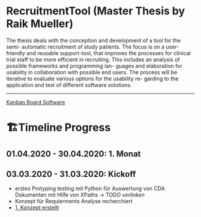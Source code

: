 # RecruitmentTool (Master Thesis by Raik Mueller) 

The thesis deals with the conception and development of a tool for the semi- automatic recruitment of study patients. The focus is on a user-friendly and reusable support-tool, that improves the processes for clinical trial staff to be more efficient in recruiting.
This includes an analysis of possible frameworks and programming lan- guages and elaboration for usability in collaboration with possible end users. The process will be iterative to evaluate various options for the usability re- garding to the application and test of different software solutions.



---
[Kanban Board Software](https://www.notion.so/a49c76b9a47d4533a8f0f53c7dc7f218?v=71c60468e61a4894bdd2953bbf4676bf)

# 🏗Timeline Progress

## 01.04.2020 - 30.04.2020: 1. Monat


## 03.03.2020 - 31.03.2020: Kickoff



- erstes Protyping testing mit Python für Auswertung von CDA Dokumenten mit Hilfe von XPaths -> TODO *verlinken*
- Konzept für Requierments Analyse recherchiert
- [1. Konzept erstellt](https://www.notion.so/Konzept-a88d0a9f79ec4122bc6533d7d3cdb702)

